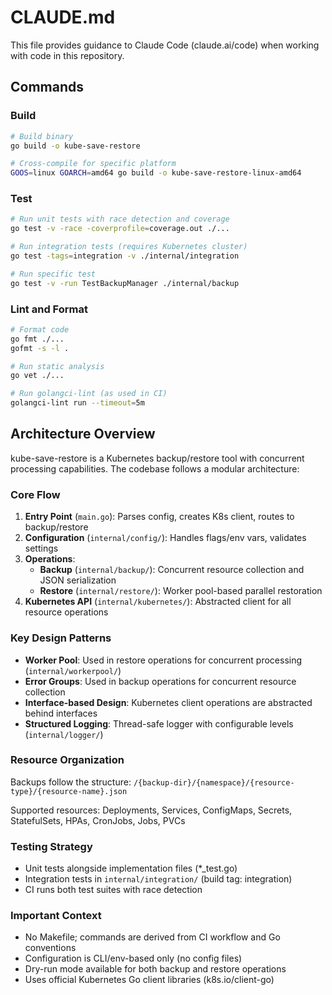 # CLAUDE.md

This file provides guidance to Claude Code (claude.ai/code) when working with code in this repository.

## Commands

### Build
```bash
# Build binary
go build -o kube-save-restore

# Cross-compile for specific platform
GOOS=linux GOARCH=amd64 go build -o kube-save-restore-linux-amd64
```

### Test
```bash
# Run unit tests with race detection and coverage
go test -v -race -coverprofile=coverage.out ./...

# Run integration tests (requires Kubernetes cluster)
go test -tags=integration -v ./internal/integration

# Run specific test
go test -v -run TestBackupManager ./internal/backup
```

### Lint and Format
```bash
# Format code
go fmt ./...
gofmt -s -l .

# Run static analysis
go vet ./...

# Run golangci-lint (as used in CI)
golangci-lint run --timeout=5m
```

## Architecture Overview

kube-save-restore is a Kubernetes backup/restore tool with concurrent processing capabilities. The codebase follows a modular architecture:

### Core Flow
1. **Entry Point** (`main.go`): Parses config, creates K8s client, routes to backup/restore
2. **Configuration** (`internal/config/`): Handles flags/env vars, validates settings
3. **Operations**:
   - **Backup** (`internal/backup/`): Concurrent resource collection and JSON serialization
   - **Restore** (`internal/restore/`): Worker pool-based parallel restoration
4. **Kubernetes API** (`internal/kubernetes/`): Abstracted client for all resource operations

### Key Design Patterns
- **Worker Pool**: Used in restore operations for concurrent processing (`internal/workerpool/`)
- **Error Groups**: Used in backup operations for concurrent resource collection
- **Interface-based Design**: Kubernetes client operations are abstracted behind interfaces
- **Structured Logging**: Thread-safe logger with configurable levels (`internal/logger/`)

### Resource Organization
Backups follow the structure: `/{backup-dir}/{namespace}/{resource-type}/{resource-name}.json`

Supported resources: Deployments, Services, ConfigMaps, Secrets, StatefulSets, HPAs, CronJobs, Jobs, PVCs

### Testing Strategy
- Unit tests alongside implementation files (*_test.go)
- Integration tests in `internal/integration/` (build tag: integration)
- CI runs both test suites with race detection

### Important Context
- No Makefile; commands are derived from CI workflow and Go conventions
- Configuration is CLI/env-based only (no config files)
- Dry-run mode available for both backup and restore operations
- Uses official Kubernetes Go client libraries (k8s.io/client-go)
